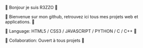 🌱 Bonjour je suis R3ZZO 🌱

👋 Bienvenue sur mon github, retrouvez ici tous mes projets web et applications. 👋

👀 Language: HTML5 / CSS3 / JAVASCRIPT / PYTHON / C / C++ 👀

💞️ Collaboration: Ouvert à tous projets 💞️


